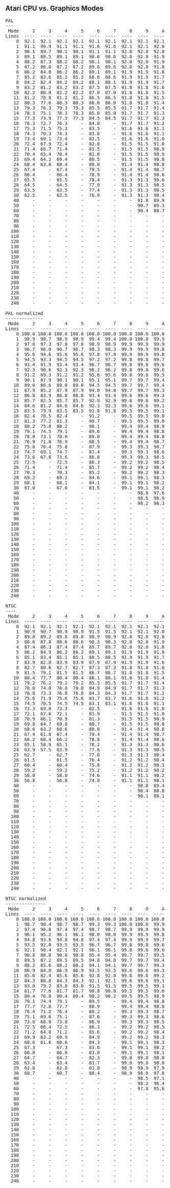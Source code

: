 Atari CPU vs. Graphics Modes
----------------------------

<pre>
PAL
---
 Mode     2     3     4     5     6     7     8     9     A     B     C     D     E     F
Lines  ----  ----  ----  ----  ----  ----  ----  ----  ----  ----  ----  ----  ----  ----
    0  92.1  92.1  92.1  92.1  92.1  92.1  92.1  92.1  92.1  92.1  92.1  92.1  92.1  92.1
    1  91.1  90.9  91.1  91.1  91.6  91.6  92.1  92.1  92.0  92.0  92.0  92.0  92.0  92.0
    2  90.1  89.7  90.1  90.1  91.1  91.1  92.0  92.0  92.0  92.0  92.0  91.9  91.9  91.9
    3  89.1  88.5  89.1  89.1  90.6  90.6  92.0  92.0  91.9  91.9  91.9  91.8  91.8  91.8
    4  88.2  87.3  88.2  88.2  90.1  90.1  92.0  92.0  91.9  91.9  91.9  91.7  91.7  91.7
    5  87.2  86.0  87.2  87.2  89.6  89.6  92.0  92.0  91.8  91.8  91.8  91.5  91.5  91.5
    6  86.2  84.8  86.2  86.2  89.1  89.1  91.9  91.9  91.8  91.8  91.8  91.4  91.4  91.4
    7  85.2  83.6  85.2  85.2  88.6  88.6  91.9  91.9  91.7  91.7  91.7  91.3  91.3  91.3
    8  84.2  82.4  84.2  84.2  88.1  88.1  91.9  91.9  91.7  91.7  91.7  91.2  91.2  91.2
    9  83.2  81.2  83.2  83.2  87.5  87.5  91.8  91.8  91.6  91.6  91.6  91.1  91.1  91.1
   10  82.2  80.0  82.2  82.2  87.0  87.0  91.8  91.8  91.5  91.5  91.5  91.0  91.0  91.0
   11  81.2  78.8  81.2  81.2  86.5  86.5  91.8  91.8  91.5  91.5  91.5  90.9  90.9  90.9
   12  80.3  77.6  80.3  80.3  86.0  86.0  91.8  91.8  91.4  91.4  91.4  90.8  90.8  90.8
   13  79.3  76.3  79.3  79.3  85.5  85.5  91.7  91.7  91.4  91.4  91.4  90.6  90.6  90.6
   14  78.3  75.1  78.3  78.3  85.0  85.0  91.7  91.7  91.3  91.3  91.3  90.5  90.5  90.5
   15  77.3  73.9  77.3  77.3  84.5  84.5  91.7  91.7  91.3  91.3  91.3  90.4  90.4  90.4
   16  76.3  72.7  76.3     -  84.0     -  91.7  91.7  91.2  91.2  91.2  90.3  90.3  90.3
   17  75.3  71.5  75.3     -  83.5     -  91.6  91.6  91.1  91.1  91.1  90.2  90.2  90.2
   18  74.3  70.3  74.3     -  83.0     -  91.6  91.6  91.1  91.1  91.1  90.1  90.1  90.1
   19  73.4  69.1  73.4     -  82.5     -  91.6  91.6  91.0  91.0  91.0  90.0  90.0  90.0
   20  72.4  67.9  72.4     -  82.0     -  91.5  91.5  91.0  91.0  91.0  89.9  89.9  89.9
   21  71.4  66.7  71.4     -  81.5     -  91.5  91.5  90.9  90.9  90.9  89.7  89.7  89.7
   22  70.4  65.4  70.4     -  81.0     -  91.5  91.5  90.9  90.9  90.9  89.6  89.6  89.6
   23  69.4  64.2  69.4     -  80.5     -  91.5  91.5  90.8  90.8  90.8  89.5  89.5  89.5
   24  68.4  63.0  68.4     -  80.0     -  91.4  91.4  90.8  90.8  90.8  89.4  89.4  89.4
   25  67.4     -  67.4     -  79.5     -  91.4  91.4  90.7  90.7  90.7  89.3  89.3  89.3
   26  66.4     -  66.4     -  78.9     -  91.4  91.4  90.6  90.6  90.6  89.2  89.2  89.2
   27  65.5     -  65.5     -  78.4     -  91.3  91.3  90.6  90.6  90.6  89.1  89.1  89.1
   28  64.5     -  64.5     -  77.9     -  91.3  91.3  90.5  90.5  90.5  89.0  89.0  89.0
   29  63.5     -  63.5     -  77.4     -  91.3  91.3  90.5  90.5  90.5  88.8  88.8  88.8
   30  62.5     -  62.5     -  76.9     -  91.3  91.3  90.4  90.4  90.4  88.7  88.7  88.7
   40     -     -     -     -     -     -     -  91.0  89.9  89.9  89.9  87.6  87.6  87.6
   50     -     -     -     -     -     -     -  90.7  89.3  89.3  89.3  86.5  86.5  86.5
   60     -     -     -     -     -     -     -  90.4  88.7  88.7  88.7  85.4  85.4  85.4
   70     -     -     -     -     -     -     -     -     -  88.2  88.2  84.2  84.2  84.2
   80     -     -     -     -     -     -     -     -     -  87.6  87.6  83.1  83.1  83.1
   90     -     -     -     -     -     -     -     -     -  87.0  87.0  82.0  82.0  82.0
  100     -     -     -     -     -     -     -     -     -  86.5  86.5  80.9  80.9  80.9
  110     -     -     -     -     -     -     -     -     -  85.9  85.9  79.7  79.7  79.7
  120     -     -     -     -     -     -     -     -     -  85.4  85.4  78.6  78.6  78.6
  130     -     -     -     -     -     -     -     -     -     -  84.8     -  77.5  77.5
  140     -     -     -     -     -     -     -     -     -     -  84.2     -  76.4  76.4
  150     -     -     -     -     -     -     -     -     -     -  83.7     -  75.2  75.2
  160     -     -     -     -     -     -     -     -     -     -  83.1     -  74.1  74.1
  170     -     -     -     -     -     -     -     -     -     -  82.5     -  73.0  73.0
  180     -     -     -     -     -     -     -     -     -     -  82.0     -  71.9  71.9
  190     -     -     -     -     -     -     -     -     -     -  81.4     -  70.7  70.7
  200     -     -     -     -     -     -     -     -     -     -  80.9     -  69.6  69.6
  210     -     -     -     -     -     -     -     -     -     -  80.3     -  68.5  68.5
  220     -     -     -     -     -     -     -     -     -     -  79.7     -  67.4  67.4
  230     -     -     -     -     -     -     -     -     -     -  79.2     -  66.2  66.2
  240     -     -     -     -     -     -     -     -     -     -  78.6     -  65.1  65.1

PAL normalized
--------------
 Mode     2     3     4     5     6     7     8     9     A     B     C     D     E     F
Lines  ----  ----  ----  ----  ----  ----  ----  ----  ----  ----  ----  ----  ----  ----
    0 100.0 100.0 100.0 100.0 100.0 100.0 100.0 100.0 100.0 100.0 100.0 100.0 100.0 100.0
    1  98.9  98.7  98.9  98.9  99.4  99.4 100.0 100.0  99.9  99.9  99.9  99.9  99.9  99.9
    2  97.8  97.3  97.8  97.8  98.9  98.9  99.9  99.9  99.9  99.9  99.9  99.8  99.8  99.8
    3  96.7  96.0  96.7  96.7  98.3  98.3  99.9  99.9  99.8  99.8  99.8  99.6  99.6  99.6
    4  95.6  94.6  95.6  95.6  97.8  97.8  99.9  99.9  99.8  99.8  99.8  99.5  99.5  99.5
    5  94.5  93.3  94.5  94.5  97.2  97.2  99.8  99.8  99.7  99.7  99.7  99.4  99.4  99.4
    6  93.4  91.9  93.4  93.4  96.7  96.7  99.8  99.8  99.6  99.6  99.6  99.3  99.3  99.3
    7  92.3  90.6  92.3  92.3  96.2  96.2  99.8  99.8  99.6  99.6  99.6  99.1  99.1  99.1
    8  91.2  89.3  91.2  91.2  95.6  95.6  99.8  99.8  99.5  99.5  99.5  99.0  99.0  99.0
    9  90.1  87.9  90.1  90.1  95.1  95.1  99.7  99.7  99.4  99.4  99.4  98.9  98.9  98.9
   10  89.0  86.6  89.0  89.0  94.5  94.5  99.7  99.7  99.4  99.4  99.4  98.8  98.8  98.8
   11  87.9  85.2  87.9  87.9  94.0  94.0  99.7  99.7  99.3  99.3  99.3  98.7  98.7  98.7
   12  86.8  83.9  86.8  86.8  93.4  93.4  99.6  99.6  99.3  99.3  99.3  98.5  98.5  98.5
   13  85.7  82.5  85.7  85.7  92.9  92.9  99.6  99.6  99.2  99.2  99.2  98.4  98.4  98.4
   14  84.6  81.2  84.6  84.6  92.3  92.3  99.6  99.6  99.1  99.1  99.1  98.3  98.3  98.3
   15  83.5  79.9  83.5  83.5  91.8  91.8  99.5  99.5  99.1  99.1  99.1  98.2  98.2  98.2
   16  82.4  78.5  82.4     -  91.2     -  99.5  99.5  99.0  99.0  99.0  98.0  98.0  98.0
   17  81.3  77.2  81.3     -  90.7     -  99.5  99.5  99.0  99.0  99.0  97.9  97.9  97.9
   18  80.2  75.8  80.2     -  90.1     -  99.4  99.4  98.9  98.9  98.9  97.8  97.8  97.8
   19  79.1  74.5  79.1     -  89.6     -  99.4  99.4  98.8  98.8  98.8  97.7  97.7  97.7
   20  78.0  73.1  78.0     -  89.0     -  99.4  99.4  98.8  98.8  98.8  97.6  97.6  97.6
   21  76.9  71.8  76.9     -  88.5     -  99.4  99.4  98.7  98.7  98.7  97.4  97.4  97.4
   22  75.8  70.4  75.8     -  87.9     -  99.3  99.3  98.7  98.7  98.7  97.3  97.3  97.3
   23  74.7  69.1  74.7     -  87.4     -  99.3  99.3  98.6  98.6  98.6  97.2  97.2  97.2
   24  73.6  67.8  73.6     -  86.8     -  99.3  99.3  98.5  98.5  98.5  97.1  97.1  97.1
   25  72.5     -  72.5     -  86.3     -  99.2  99.2  98.5  98.5  98.5  96.9  96.9  96.9
   26  71.4     -  71.4     -  85.7     -  99.2  99.2  98.4  98.4  98.4  96.8  96.8  96.8
   27  70.3     -  70.3     -  85.2     -  99.2  99.2  98.3  98.3  98.3  96.7  96.7  96.7
   28  69.2     -  69.2     -  84.6     -  99.1  99.1  98.3  98.3  98.3  96.6  96.6  96.6
   29  68.1     -  68.1     -  84.1     -  99.1  99.1  98.2  98.2  98.2  96.5  96.5  96.5
   30  67.0     -  67.0     -  83.5     -  99.1  99.1  98.2  98.2  98.2  96.3  96.3  96.3
   40     -     -     -     -     -     -     -  98.8  97.6  97.6  97.6  95.1  95.1  95.1
   50     -     -     -     -     -     -     -  98.5  96.9  96.9  96.9  93.9  93.9  93.9
   60     -     -     -     -     -     -     -  98.2  96.3  96.3  96.3  92.7  92.7  92.7
   70     -     -     -     -     -     -     -     -     -  95.7  95.7  91.4  91.4  91.4
   80     -     -     -     -     -     -     -     -     -  95.1  95.1  90.2  90.2  90.2
   90     -     -     -     -     -     -     -     -     -  94.5  94.5  89.0  89.0  89.0
  100     -     -     -     -     -     -     -     -     -  93.9  93.9  87.8  87.8  87.8
  110     -     -     -     -     -     -     -     -     -  93.3  93.3  86.6  86.6  86.6
  120     -     -     -     -     -     -     -     -     -  92.7  92.7  85.3  85.3  85.3
  130     -     -     -     -     -     -     -     -     -     -  92.1     -  84.1  84.1
  140     -     -     -     -     -     -     -     -     -     -  91.4     -  82.9  82.9
  150     -     -     -     -     -     -     -     -     -     -  90.8     -  81.7  81.7
  160     -     -     -     -     -     -     -     -     -     -  90.2     -  80.5  80.5
  170     -     -     -     -     -     -     -     -     -     -  89.6     -  79.2  79.2
  180     -     -     -     -     -     -     -     -     -     -  89.0     -  78.0  78.0
  190     -     -     -     -     -     -     -     -     -     -  88.4     -  76.8  76.8
  200     -     -     -     -     -     -     -     -     -     -  87.8     -  75.6  75.6
  210     -     -     -     -     -     -     -     -     -     -  87.2     -  74.3  74.3
  220     -     -     -     -     -     -     -     -     -     -  86.6     -  73.1  73.1
  230     -     -     -     -     -     -     -     -     -     -  86.0     -  71.9  71.9
  240     -     -     -     -     -     -     -     -     -     -  85.3     -  70.7  70.7

NTSC
----
 Mode     2     3     4     5     6     7     8     9     A     B     C     D     E     F
Lines  ----  ----  ----  ----  ----  ----  ----  ----  ----  ----  ----  ----  ----  ----
    0  92.1  92.1  92.1  92.1  92.1  92.1  92.1  92.1  92.1  92.1  92.1  92.1  92.1  92.1
    1  90.9  90.7  90.9  90.9  91.5  91.5  92.1  92.1  92.0  92.0  92.0  92.0  92.0  92.0
    2  89.8  89.2  89.8  89.8  90.9  90.9  92.0  92.0  92.0  92.0  92.0  91.8  91.8  91.8
    3  88.6  87.8  88.6  88.6  90.3  90.3  92.0  92.0  91.9  91.9  91.9  91.7  91.7  91.7
    4  87.4  86.3  87.4  87.4  89.7  89.7  92.0  92.0  91.8  91.8  91.8  91.6  91.6  91.6
    5  86.2  84.9  86.2  86.2  89.1  89.1  91.9  91.9  91.8  91.8  91.8  91.4  91.4  91.4
    6  85.1  83.4  85.1  85.1  88.5  88.5  91.9  91.9  91.7  91.7  91.7  91.3  91.3  91.3
    7  83.9  82.0  83.9  83.9  87.9  87.9  91.9  91.9  91.6  91.6  91.6  91.2  91.2  91.2
    8  82.7  80.6  82.7  82.7  87.3  87.3  91.8  91.8  91.6  91.6  91.6  91.0  91.0  91.0
    9  81.5  79.1  81.5  81.5  86.7  86.7  91.8  91.8  91.5  91.5  91.5  90.9  90.9  90.9
   10  80.4  77.7  80.4  80.4  86.1  86.1  91.8  91.8  91.4  91.4  91.4  90.8  90.8  90.8
   11  79.2  76.2  79.2  79.2  85.5  85.5  91.7  91.7  91.4  91.4  91.4  90.6  90.6  90.6
   12  78.0  74.8  78.0  78.0  84.9  84.9  91.7  91.7  91.3  91.3  91.3  90.5  90.5  90.5
   13  76.8  73.3  76.8  76.8  84.3  84.3  91.7  91.7  91.2  91.2  91.2  90.4  90.4  90.4
   14  75.6  71.9  75.6  75.6  83.7  83.7  91.6  91.6  91.2  91.2  91.2  90.2  90.2  90.2
   15  74.5  70.5  74.5  74.5  83.1  83.1  91.6  91.6  91.1  91.1  91.1  90.1  90.1  90.1
   16  73.3  69.0  73.3     -  82.5     -  91.6  91.6  91.0  91.0  91.0  90.0  90.0  90.0
   17  72.1  67.6  72.1     -  81.9     -  91.5  91.5  91.0  91.0  91.0  89.8  89.8  89.8
   18  70.9  66.1  70.9     -  81.3     -  91.5  91.5  90.9  90.9  90.9  89.7  89.7  89.7
   19  69.8  64.7  69.8     -  80.7     -  91.5  91.5  90.8  90.8  90.8  89.6  89.6  89.6
   20  68.6  63.2  68.6     -  80.0     -  91.4  91.4  90.8  90.8  90.8  89.4  89.4  89.4
   21  67.4  61.8  67.4     -  79.4     -  91.4  91.4  90.7  90.7  90.7  89.3  89.3  89.3
   22  66.2  60.4  66.2     -  78.8     -  91.4  91.4  90.6  90.6  90.6  89.2  89.2  89.2
   23  65.1  58.9  65.1     -  78.2     -  91.3  91.3  90.6  90.6  90.6  89.0  89.0  89.0
   24  63.9  57.5  63.9     -  77.6     -  91.3  91.3  90.5  90.5  90.5  88.9  88.9  88.9
   25  62.7     -  62.7     -  77.0     -  91.3  91.3  90.4  90.4  90.4  88.8  88.8  88.8
   26  61.5     -  61.5     -  76.4     -  91.2  91.2  90.4  90.4  90.4  88.6  88.6  88.6
   27  60.4     -  60.4     -  75.8     -  91.2  91.2  90.3  90.3  90.3  88.5  88.5  88.5
   28  59.2     -  59.2     -  75.2     -  91.2  91.2  90.2  90.2  90.2  88.4  88.4  88.4
   29  58.0     -  58.0     -  74.6     -  91.1  91.1  90.2  90.2  90.2  88.2  88.2  88.2
   30  56.8     -  56.8     -  74.0     -  91.1  91.1  90.1  90.1  90.1  88.1  88.1  88.1
   40     -     -     -     -     -     -     -  90.8  89.4  89.4  89.4  86.7  86.7  86.7
   50     -     -     -     -     -     -     -  90.4  88.8  88.8  88.8  85.4  85.4  85.4
   60     -     -     -     -     -     -     -  90.1  88.1  88.1  88.1  84.1  84.1  84.1
   70     -     -     -     -     -     -     -     -     -  87.4  87.4  82.7  82.7  82.7
   80     -     -     -     -     -     -     -     -     -  86.7  86.7  81.4  81.4  81.4
   90     -     -     -     -     -     -     -     -     -  86.1  86.1  80.0  80.0  80.0
  100     -     -     -     -     -     -     -     -     -  85.4  85.4  78.7  78.7  78.7
  110     -     -     -     -     -     -     -     -     -  84.7  84.7  77.4  77.4  77.4
  120     -     -     -     -     -     -     -     -     -  84.1  84.1  76.0  76.0  76.0
  130     -     -     -     -     -     -     -     -     -     -  83.4     -  74.7  74.7
  140     -     -     -     -     -     -     -     -     -     -  82.7     -  73.3  73.3
  150     -     -     -     -     -     -     -     -     -     -  82.1     -  72.0  72.0
  160     -     -     -     -     -     -     -     -     -     -  81.4     -  70.7  70.7
  170     -     -     -     -     -     -     -     -     -     -  80.7     -  69.3  69.3
  180     -     -     -     -     -     -     -     -     -     -  80.0     -  68.0  68.0
  190     -     -     -     -     -     -     -     -     -     -  79.4     -  66.7  66.7
  200     -     -     -     -     -     -     -     -     -     -  78.7     -  65.3  65.3
  210     -     -     -     -     -     -     -     -     -     -  78.0     -  64.0  64.0
  220     -     -     -     -     -     -     -     -     -     -  77.4     -  62.6  62.6
  230     -     -     -     -     -     -     -     -     -     -  76.7     -  61.3  61.3
  240     -     -     -     -     -     -     -     -     -     -  76.0     -  60.0  60.0

NTSC normalized
---------------
 Mode     2     3     4     5     6     7     8     9     A     B     C     D     E     F
Lines  ----  ----  ----  ----  ----  ----  ----  ----  ----  ----  ----  ----  ----  ----
    0 100.0 100.0 100.0 100.0 100.0 100.0 100.0 100.0 100.0 100.0 100.0 100.0 100.0 100.0
    1  98.7  98.4  98.7  98.7  99.3  99.3 100.0 100.0  99.9  99.9  99.9  99.9  99.9  99.9
    2  97.4  96.8  97.4  97.4  98.7  98.7  99.9  99.9  99.9  99.9  99.9  99.7  99.7  99.7
    3  96.1  95.2  96.1  96.1  98.0  98.0  99.9  99.9  99.8  99.8  99.8  99.6  99.6  99.6
    4  94.8  93.6  94.8  94.8  97.4  97.4  99.9  99.9  99.7  99.7  99.7  99.4  99.4  99.4
    5  93.5  92.0  93.5  93.5  96.7  96.7  99.8  99.8  99.6  99.6  99.6  99.3  99.3  99.3
    6  92.1  90.4  92.1  92.1  96.1  96.1  99.8  99.8  99.6  99.6  99.6  99.1  99.1  99.1
    7  90.8  88.8  90.8  90.8  95.4  95.4  99.7  99.7  99.5  99.5  99.5  99.0  99.0  99.0
    8  89.5  87.2  89.5  89.5  94.8  94.8  99.7  99.7  99.4  99.4  99.4  98.8  98.8  98.8
    9  88.2  85.6  88.2  88.2  94.1  94.1  99.7  99.7  99.3  99.3  99.3  98.7  98.7  98.7
   10  86.9  84.0  86.9  86.9  93.5  93.5  99.6  99.6  99.3  99.3  99.3  98.5  98.5  98.5
   11  85.6  82.4  85.6  85.6  92.8  92.8  99.6  99.6  99.2  99.2  99.2  98.4  98.4  98.4
   12  84.3  80.8  84.3  84.3  92.1  92.1  99.6  99.6  99.1  99.1  99.1  98.3  98.3  98.3
   13  83.0  79.2  83.0  83.0  91.5  91.5  99.5  99.5  99.1  99.1  99.1  98.1  98.1  98.1
   14  81.7  77.6  81.7  81.7  90.8  90.8  99.5  99.5  99.0  99.0  99.0  98.0  98.0  98.0
   15  80.4  76.0  80.4  80.4  90.2  90.2  99.5  99.5  98.9  98.9  98.9  97.8  97.8  97.8
   16  79.1  74.4  79.1     -  89.5     -  99.4  99.4  98.8  98.8  98.8  97.7  97.7  97.7
   17  77.7  72.8  77.7     -  88.9     -  99.4  99.4  98.8  98.8  98.8  97.5  97.5  97.5
   18  76.4  71.2  76.4     -  88.2     -  99.3  99.3  98.7  98.7  98.7  97.4  97.4  97.4
   19  75.1  69.6  75.1     -  87.6     -  99.3  99.3  98.6  98.6  98.6  97.2  97.2  97.2
   20  73.8  68.0  73.8     -  86.9     -  99.3  99.3  98.5  98.5  98.5  97.1  97.1  97.1
   21  72.5  66.4  72.5     -  86.3     -  99.2  99.2  98.5  98.5  98.5  96.9  96.9  96.9
   22  71.2  64.8  71.2     -  85.6     -  99.2  99.2  98.4  98.4  98.4  96.8  96.8  96.8
   23  69.9  63.2  69.9     -  84.9     -  99.2  99.2  98.3  98.3  98.3  96.7  96.7  96.7
   24  68.6  61.6  68.6     -  84.3     -  99.1  99.1  98.3  98.3  98.3  96.5  96.5  96.5
   25  67.3     -  67.3     -  83.6     -  99.1  99.1  98.2  98.2  98.2  96.4  96.4  96.4
   26  66.0     -  66.0     -  83.0     -  99.1  99.1  98.1  98.1  98.1  96.2  96.2  96.2
   27  64.7     -  64.7     -  82.3     -  99.0  99.0  98.0  98.0  98.0  96.1  96.1  96.1
   28  63.4     -  63.4     -  81.7     -  99.0  99.0  98.0  98.0  98.0  95.9  95.9  95.9
   29  62.0     -  62.0     -  81.0     -  98.9  98.9  97.9  97.9  97.9  95.8  95.8  95.8
   30  60.7     -  60.7     -  80.4     -  98.9  98.9  97.8  97.8  97.8  95.6  95.6  95.6
   40     -     -     -     -     -     -     -  98.5  97.1  97.1  97.1  94.2  94.2  94.2
   50     -     -     -     -     -     -     -  98.2  96.4  96.4  96.4  92.7  92.7  92.7
   60     -     -     -     -     -     -     -  97.8  95.6  95.6  95.6  91.3  91.3  91.3
   70     -     -     -     -     -     -     -     -     -  94.9  94.9  89.8  89.8  89.8
   80     -     -     -     -     -     -     -     -     -  94.2  94.2  88.4  88.4  88.4
   90     -     -     -     -     -     -     -     -     -  93.5  93.5  86.9  86.9  86.9
  100     -     -     -     -     -     -     -     -     -  92.7  92.7  85.5  85.5  85.5
  110     -     -     -     -     -     -     -     -     -  92.0  92.0  84.0  84.0  84.0
  120     -     -     -     -     -     -     -     -     -  91.3  91.3  82.5  82.5  82.5
  130     -     -     -     -     -     -     -     -     -     -  90.5     -  81.1  81.1
  140     -     -     -     -     -     -     -     -     -     -  89.8     -  79.6  79.6
  150     -     -     -     -     -     -     -     -     -     -  89.1     -  78.2  78.2
  160     -     -     -     -     -     -     -     -     -     -  88.4     -  76.7  76.7
  170     -     -     -     -     -     -     -     -     -     -  87.6     -  75.3  75.3
  180     -     -     -     -     -     -     -     -     -     -  86.9     -  73.8  73.8
  190     -     -     -     -     -     -     -     -     -     -  86.2     -  72.4  72.4
  200     -     -     -     -     -     -     -     -     -     -  85.5     -  70.9  70.9
  210     -     -     -     -     -     -     -     -     -     -  84.7     -  69.5  69.5
  220     -     -     -     -     -     -     -     -     -     -  84.0     -  68.0  68.0
  230     -     -     -     -     -     -     -     -     -     -  83.3     -  66.5  66.5
  240     -     -     -     -     -     -     -     -     -     -  82.5     -  65.1  65.1
</pre>
